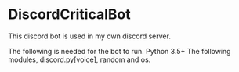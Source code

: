 # DiscordCriticalBot

This discord bot is used in my own discord server.

The following is needed for the bot to run.
Python 3.5+
The following modules, discord.py[voice], random and os.
